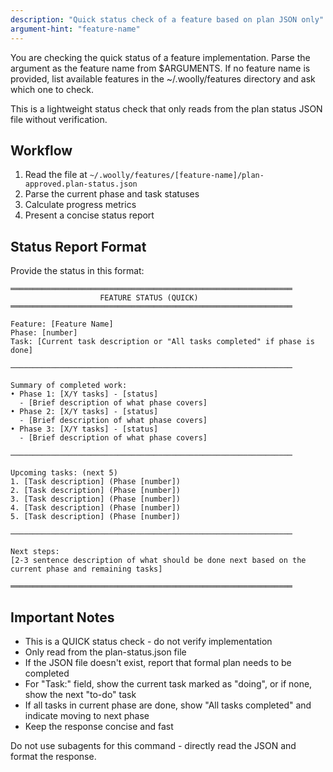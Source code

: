 ```yaml
---
description: "Quick status check of a feature based on plan JSON only"
argument-hint: "feature-name"
---
```


You are checking the quick status of a feature implementation. Parse the argument as the feature name from $ARGUMENTS. If no feature name is provided, list available features in the ~/.woolly/features directory and ask which one to check.

This is a lightweight status check that only reads from the plan status JSON file without verification.

## Workflow

1. Read the file at `~/.woolly/features/[feature-name]/plan-approved.plan-status.json`
2. Parse the current phase and task statuses
3. Calculate progress metrics
4. Present a concise status report

## Status Report Format

Provide the status in this format:

```
═══════════════════════════════════════════════════════════════
                    FEATURE STATUS (QUICK)
═══════════════════════════════════════════════════════════════

Feature: [Feature Name]
Phase: [number]
Task: [Current task description or "All tasks completed" if phase is done]

───────────────────────────────────────────────────────────────

Summary of completed work:
• Phase 1: [X/Y tasks] - [status]
  - [Brief description of what phase covers]
• Phase 2: [X/Y tasks] - [status]  
  - [Brief description of what phase covers]
• Phase 3: [X/Y tasks] - [status]
  - [Brief description of what phase covers]

───────────────────────────────────────────────────────────────

Upcoming tasks: (next 5)
1. [Task description] (Phase [number])
2. [Task description] (Phase [number])
3. [Task description] (Phase [number])
4. [Task description] (Phase [number])
5. [Task description] (Phase [number])

───────────────────────────────────────────────────────────────

Next steps:
[2-3 sentence description of what should be done next based on the current phase and remaining tasks]

═══════════════════════════════════════════════════════════════
```

## Important Notes

- This is a QUICK status check - do not verify implementation
- Only read from the plan-status.json file
- If the JSON file doesn't exist, report that formal plan needs to be completed
- For "Task:" field, show the current task marked as "doing", or if none, show the next "to-do" task
- If all tasks in current phase are done, show "All tasks completed" and indicate moving to next phase
- Keep the response concise and fast

Do not use subagents for this command - directly read the JSON and format the response.